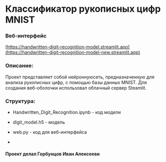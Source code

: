 # Классификатор рукописных цифр MNIST

### Веб-интерфейс
[https://handwritten-digit-recognition-model.streamlit.app](https://handwritten-digit-recognition-model-new.streamlit.app)

### Описание:
Проект представляет собой нейроннуюсеть, предназначенную для анализа рукописных цифр, с помощью базы данных MNIST. Для создания веб-оболочки использовал облачный сервер Steamlit.

### Структура:
* Handwritten_Digit_Recognition.ipynb - код модели
  
* digit_model.h5 - модель
  
* web.py - код для веб-интерфейса
* 
#### Проект делал Горбунцов Иван Алексееви
